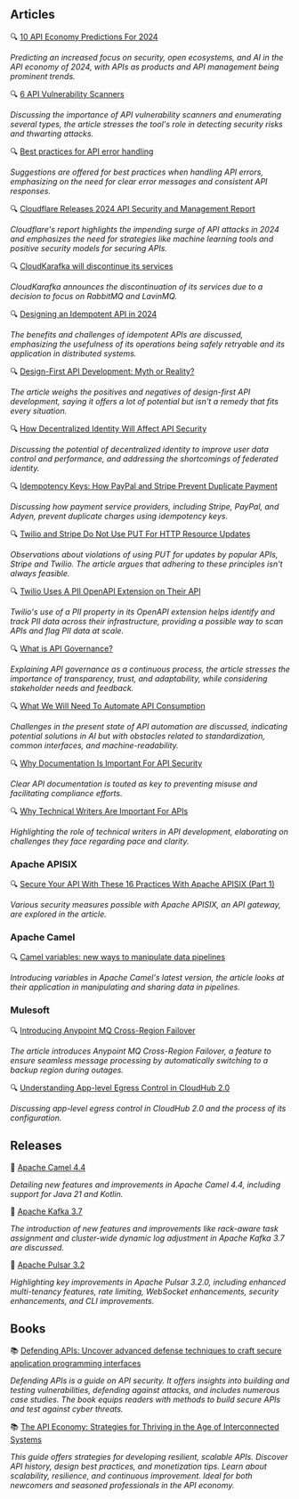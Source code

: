 ## Articles

🔍 [10 API Economy Predictions For 2024](https://nordicapis.com/10-api-economy-predictions-for-2024/)

_Predicting an increased focus on security, open ecosystems, and AI in the API economy of 2024, with APIs as products and API management being prominent trends._

🔍 [6 API Vulnerability Scanners](https://nordicapis.com/api-vulnerability-scanners/)

_Discussing the importance of API vulnerability scanners and enumerating several types, the article stresses the tool's role in detecting security risks and thwarting attacks._

🔍 [Best practices for API error handling](https://blog.postman.com/best-practices-for-api-error-handling/)

_Suggestions are offered for best practices when handling API errors, emphasizing on the need for clear error messages and consistent API responses._

🔍 [Cloudflare Releases 2024 API Security and Management Report](https://www.infoq.com/news/2024/01/cloudflare-api-security-report/)

_Cloudflare's report highlights the impending surge of API attacks in 2024 and emphasizes the need for strategies like machine learning tools and positive security models for securing APIs._

🔍 [CloudKarafka will discontinue its services](https://www.cloudkarafka.com/blog/end-of-life-announcement.html)

_CloudKarafka announces the discontinuation of its services due to a decision to focus on RabbitMQ and LavinMQ._

🔍 [Designing an Idempotent API in 2024](https://blog.bitsrc.io/design-an-idempotent-api-in-2024-d4a3cf8d8bf2)

_The benefits and challenges of idempotent APIs are discussed, emphasizing the usefulness of its operations being safely retryable and its application in distributed systems._

🔍 [Design-First API Development: Myth or Reality?](https://nordicapis.com/design-first-api-development-myth-or-reality/)

_The article weighs the positives and negatives of design-first API development, saying it offers a lot of potential but isn't a remedy that fits every situation._

🔍 [How Decentralized Identity Will Affect API Security](https://nordicapis.com/how-decentralized-identity-will-affect-api-security/)

_Discussing the potential of decentralized identity to improve user data control and performance, and addressing the shortcomings of federated identity._

🔍 [Idempotency Keys: How PayPal and Stripe Prevent Duplicate Payment](https://medium.com/@sahintalha1/the-way-psps-such-as-paypal-stripe-and-adyen-prevent-duplicate-payment-idempotency-keys-615845c185bf)

_Discussing how payment service providers, including Stripe, PayPal, and Adyen, prevent duplicate charges using idempotency keys._

🔍 [Twilio and Stripe Do Not Use PUT For HTTP Resource Updates](https://apievangelist.com/2024/02/07/twilio-and-stripe-do-not-use-put-for-http-resource-updates/)

_Observations about violations of using PUT for updates by popular APIs, Stripe and Twilio. The article argues that adhering to these principles isn't always feasible._

🔍 [Twilio Uses A PII OpenAPI Extension on Their API](https://apievangelist.com/2024/02/24/twilio-uses-a-pii-openapi-extension-on-their-api/)

_Twilio's use of a PII property in its OpenAPI extension helps identify and track PII data across their infrastructure, providing a possible way to scan APIs and flag PII data at scale._

🔍 [What is API Governance?](https://apievangelist.com/2024/02/22/what-is-api-governance/)

_Explaining API governance as a continuous process, the article stresses the importance of transparency, trust, and adaptability, while considering stakeholder needs and feedback._

🔍 [What We Will Need To Automate API Consumption](https://apievangelist.com/2024/02/24/what-we-will-need-to-automate-api-consumption/)

_Challenges in the present state of API automation are discussed, indicating potential solutions in AI but with obstacles related to standardization, common interfaces, and machine-readability._

🔍 [Why Documentation Is Important For API Security](https://nordicapis.com/why-documentation-is-important-for-api-security/)

_Clear API documentation is touted as key to preventing misuse and facilitating compliance efforts._

🔍 [Why Technical Writers Are Important For APIs](https://nordicapis.com/why-technical-writers-are-important-for-apis/)

_Highlighting the role of technical writers in API development, elaborating on challenges they face regarding pace and clarity._

### Apache APISIX

🔍 [Secure Your API With These 16 Practices With Apache APISIX (Part 1)](https://dzone.com/articles/secure-your-api-with-these-16-practices-with-apach)

_Various security measures possible with Apache APISIX, an API gateway, are explored in the article._

### Apache Camel

🔍 [Camel variables: new ways to manipulate data pipelines](https://raymondmeester.medium.com/camel-variables-new-ways-to-manipulate-data-pipelines-2bf3d31cb26c)

_Introducing variables in Apache Camel's latest version, the article looks at their application in manipulating and sharing data in pipelines._

### Mulesoft

🔍 [Introducing Anypoint MQ Cross-Region Failover ](https://blogs.mulesoft.com/news/anypoint-platform/anypoint-mq-cross-region-failover/)

_The article introduces Anypoint MQ Cross-Region Failover, a feature to ensure seamless message processing by automatically switching to a backup region during outages._

🔍 [Understanding App-level Egress Control in CloudHub 2.0](https://blogs.mulesoft.com/dev-guides/app-level-egress-control/)

_Discussing app-level egress control in CloudHub 2.0 and the process of its configuration._

## Releases

🚀 [Apache Camel 4.4](https://camel.apache.org/blog/2024/02/camel44-whatsnew/)

_Detailing new features and improvements in Apache Camel 4.4, including support for Java 21 and Kotlin._

🚀 [Apache Kafka 3.7](https://www.confluent.io/blog/introducing-apache-kafka-3-7/)

_The introduction of new features and improvements like rack-aware task assignment and cluster-wide dynamic log adjustment in Apache Kafka 3.7 are discussed._

🚀 [Apache Pulsar 3.2](https://pulsar.apache.org/blog/2024/02/12/announcing-apache-pulsar-3-2/)

_Highlighting key improvements in Apache Pulsar 3.2.0, including enhanced multi-tenancy features, rate limiting, WebSocket enhancements, security enhancements, and CLI improvements._

## Books

📚 [Defending APIs: Uncover advanced defense techniques to craft secure application programming interfaces](https://a.co/d/g4JhCm7)

_Defending APIs is a guide on API security. It offers insights into building and testing vulnerabilities, defending against attacks, and includes numerous case studies. The book equips readers with methods to build secure APIs and test against cyber threats._

📚 [The API Economy: Strategies for Thriving in the Age of Interconnected Systems](https://a.co/d/iAW0Txf) 

_This guide offers strategies for developing resilient, scalable APIs. Discover API history, design best practices, and monetization tips. Learn about scalability, resilience, and continuous improvement. Ideal for both newcomers and seasoned professionals in the API economy._